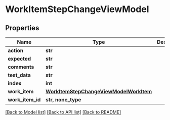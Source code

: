 # WorkItemStepChangeViewModel


## Properties
Name | Type | Description | Notes
------------ | ------------- | ------------- | -------------
**action** | **str** |  | 
**expected** | **str** |  | 
**comments** | **str** |  | 
**test_data** | **str** |  | 
**index** | **int** |  | 
**work_item** | [**WorkItemStepChangeViewModelWorkItem**](WorkItemStepChangeViewModelWorkItem.md) |  | 
**work_item_id** | **str, none_type** |  | [optional] 

[[Back to Model list]](../README.md#documentation-for-models) [[Back to API list]](../README.md#documentation-for-api-endpoints) [[Back to README]](../README.md)


